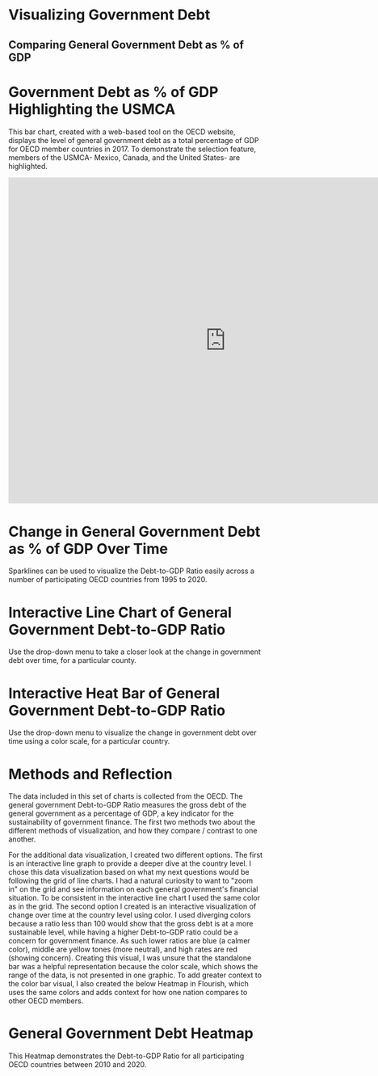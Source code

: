 # Visualizing Government Debt

## Comparing General Government Debt as % of GDP

# Government Debt as % of GDP Highlighting the USMCA

This bar chart, created with a web-based tool on the OECD website, displays the level of general government debt as a total percentage of GDP for OECD member countries in 2017. To demonstrate the selection feature, members of the USMCA- Mexico, Canada, and the United States- are highlighted. 

<iframe src="https://data.oecd.org/chart/6vxW" width="860" height="645" style="border: 0" mozallowfullscreen="true" webkitallowfullscreen="true" allowfullscreen="true"><a href="https://data.oecd.org/chart/6vxW" target="_blank">OECD Chart: General government debt, Total, % of GDP, Annual, 2017</a></iframe>

# Change in General Government Debt as % of GDP Over Time

 Sparklines can be used to visualize the Debt-to-GDP Ratio easily across a number of participating OECD countries from 1995 to 2020. 

<div class="flourish-embed flourish-chart" data-src="visualisation/7683089"><script src="https://public.flourish.studio/resources/embed.js"></script></div>

# Interactive Line Chart of General Government Debt-to-GDP Ratio

Use the drop-down menu to take a closer look at the change in government debt over time, for a particular county. 

<div class="flourish-embed flourish-chart" data-src="visualisation/7691613"><script src="https://public.flourish.studio/resources/embed.js"></script></div>

# Interactive Heat Bar of General Government Debt-to-GDP Ratio 

Use the drop-down menu to visualize the change in government debt over time using a color scale, for a particular country. 

<div class="flourish-embed flourish-heatmap" data-src="visualisation/7691692"><script src="https://public.flourish.studio/resources/embed.js"></script></div>

# Methods and Reflection 

The data included in this set of charts is collected from the OECD. The general government Debt-to-GDP Ratio measures the gross debt of the general government as a percentage of GDP, a key indicator for the sustainability of government finance. The first two methods two about the different methods of visualization, and how they compare / contrast to one another. 

For the additional data visualization, I created two different options. The first is an interactive line graph to provide a deeper dive at the country level. I chose this data visualization based on what my next questions would be following the grid of line charts. I had a natural curiosity to want to "zoom in" on the grid and see information on each general government's financial situation. To be consistent in the interactive line chart I used the same color as in the grid. The second option I created is an interactive visualization of change over time at the country level using color. I used diverging colors because a ratio less than 100 would show that the gross debt is at a more sustainable level, while having a higher Debt-to-GDP ratio could be a concern for government finance. As such lower ratios are blue (a calmer color), middle are yellow tones (more neutral), and high rates are red (showing concern). Creating this visual, I was unsure that the standalone bar was a helpful representation because the color scale, which shows the range of the data, is not presented in one graphic. To  add greater context to the color bar visual, I also created the below Heatmap in Flourish, which uses the same colors and adds context for how one nation compares to other OECD members. 



# General Government Debt Heatmap 

This Heatmap demonstrates the Debt-to-GDP Ratio for all participating OECD countries between 2010 and 2020. 

<div class="flourish-embed flourish-heatmap" data-src="visualisation/7691720"><script src="https://public.flourish.studio/resources/embed.js"></script></div>
